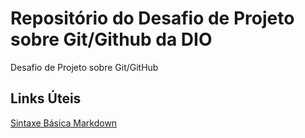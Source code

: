 # Repositório do Desafio de Projeto sobre Git/Github da DIO
Desafio de Projeto sobre Git/GitHub

## Links Úteis

[Sintaxe Básica Markdown](https://www.markdownguide.org/basic-syntax/)
